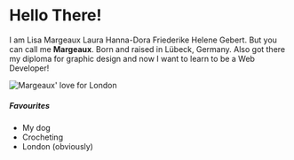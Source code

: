 # Hello There!
I am Lisa Margeaux Laura Hanna-Dora Friederike Helene Gebert. But you can call me **Margeaux**.
Born and raised in Lübeck, Germany. Also got there my diploma for graphic design and now I want to learn to be a Web Developer!

![Margeaux' love for London](https://images.unsplash.com/photo-1513635269975-59663e0ac1ad?q=80&w=1740&auto=format&fit=crop&ixlib=rb-4.0.3&ixid=M3wxMjA3fDB8MHxwaG90by1wYWdlfHx8fGVufDB8fHx8fA%3D%3D)

##### Favourites
- My dog
- Crocheting
- London (obviously)
